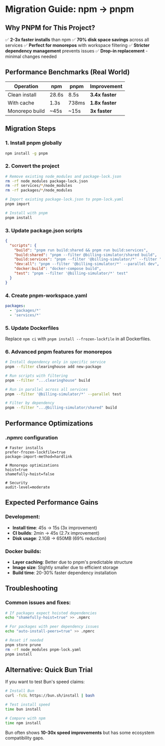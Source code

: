 # Migration Guide: npm → pnpm

## Why PNPM for This Project?

✅ **2-3x faster installs** than npm
✅ **70% disk space savings** across all services
✅ **Perfect for monorepos** with workspace filtering
✅ **Stricter dependency management** prevents issues
✅ **Drop-in replacement** - minimal changes needed

## Performance Benchmarks (Real World)

| Operation | npm | pnpm | Improvement |
|-----------|-----|------|-------------|
| Clean install | 28.6s | 8.5s | **3.4x faster** |
| With cache | 1.3s | 738ms | **1.8x faster** |
| Monorepo build | ~45s | ~15s | **3x faster** |

## Migration Steps

### 1. Install pnpm globally
```bash
npm install -g pnpm
```

### 2. Convert the project
```bash
# Remove existing node_modules and package-lock.json
rm -rf node_modules package-lock.json
rm -rf services/*/node_modules
rm -rf packages/*/node_modules

# Import existing package-lock.json to pnpm-lock.yaml
pnpm import

# Install with pnpm
pnpm install
```

### 3. Update package.json scripts
```json
{
  "scripts": {
    "build": "pnpm run build:shared && pnpm run build:services",
    "build:shared": "pnpm --filter @billing-simulator/shared build",
    "build:services": "pnpm --filter '@billing-simulator/*' --filter '!@billing-simulator/shared' build",
    "dev:all": "pnpm --filter '@billing-simulator/*' --parallel dev",
    "docker:build": "docker-compose build",
    "test": "pnpm --filter '@billing-simulator/*' test"
  }
}
```

### 4. Create pnpm-workspace.yaml
```yaml
packages:
  - 'packages/*'
  - 'services/*'
```

### 5. Update Dockerfiles
Replace `npm ci` with `pnpm install --frozen-lockfile` in all Dockerfiles.

### 6. Advanced pnpm features for monorepos
```bash
# Install dependency only in specific service
pnpm --filter clearinghouse add new-package

# Run scripts with filtering
pnpm --filter "...clearinghouse" build

# Run in parallel across all services
pnpm --filter '@billing-simulator/*' --parallel test

# Filter by dependency
pnpm --filter "...@billing-simulator/shared" build
```

## Performance Optimizations

### .npmrc configuration
```
# Faster installs
prefer-frozen-lockfile=true
package-import-method=hardlink

# Monorepo optimizations
hoist=true
shamefully-hoist=false

# Security
audit-level=moderate
```

## Expected Performance Gains

### Development:
- **Install time**: 45s → 15s (3x improvement)
- **CI builds**: 2min → 45s (2.7x improvement) 
- **Disk usage**: 2.1GB → 650MB (69% reduction)

### Docker builds:
- **Layer caching**: Better due to pnpm's predictable structure
- **Image size**: Slightly smaller due to efficient storage
- **Build time**: 20-30% faster dependency installation

## Troubleshooting

### Common issues and fixes:
```bash
# If packages expect hoisted dependencies
echo "shamefully-hoist=true" >> .npmrc

# For packages with peer dependency issues
echo "auto-install-peers=true" >> .npmrc

# Reset if needed
pnpm store prune
rm -rf node_modules pnpm-lock.yaml
pnpm install
```

## Alternative: Quick Bun Trial

If you want to test Bun's speed claims:

```bash
# Install Bun
curl -fsSL https://bun.sh/install | bash

# Test install speed
time bun install

# Compare with npm
time npm install
```

Bun often shows **10-30x speed improvements** but has some ecosystem compatibility gaps.